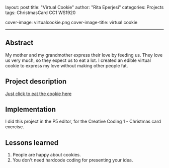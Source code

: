 layout: post
title: "Virtual Cookie"
author: "Rita Eperjesi"
categories: Projects
tags: ChristmasCard CC1 WS1920

cover-image: virtualcookie.png 
cover-image-title: virtual cookie 

---

## Abstract
My mother and my grandmother express their love by feeding us. They love us very much, so they expect us to eat a lot. 
I created an edible virtual cookie to express my love without making other people fat. 

## Project description
[Just click to eat the cookie here](https://editor.p5js.org/eperjesirit@gmail.com/full/u7MrXMKRf)

## Implementation
I did this project in the P5 editor, for the Creative Coding 1 - Christmas card exercise.

## Lessons learned
1. People are happy about cookies.
2. You don't need hardcode coding for presenting your idea. 
